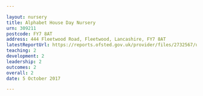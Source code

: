 ```yaml
---

layout: nursery
title: Alphabet House Day Nursery
urn: 309211
postcode: FY7 8AT
address: 444 Fleetwood Road, Fleetwood, Lancashire, FY7 8AT
latestReportUrl: https://reports.ofsted.gov.uk/provider/files/2732567/urn/309211.pdf
teaching: 2
development: 2
leadership: 2
outcomes: 2
overall: 2
date: 5 October 2017

---
```

